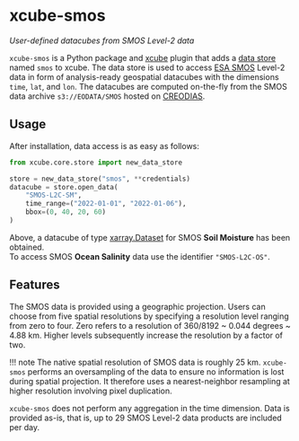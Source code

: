 <!--- Align following section with README.md -->

# xcube-smos

_User-defined datacubes from SMOS Level-2 data_

`xcube-smos` is a Python package and [xcube](https://xcube.readthedocs.io/)
plugin that adds a 
[data store](https://xcube.readthedocs.io/en/latest/api.html#data-store-framework) 
named `smos` to xcube. The data store is used to 
access [ESA SMOS](https://earth.esa.int/eogateway/missions/smos) Level-2 data 
in form of analysis-ready geospatial datacubes with the dimensions 
`time`, `lat`, and `lon`. The datacubes are computed on-the-fly from the SMOS 
data archive `s3://EODATA/SMOS` hosted on [CREODIAS](https://creodias.eu/).

## Usage

After installation, data access is as easy as follows:

```python
from xcube.core.store import new_data_store

store = new_data_store("smos", **credentials)
datacube = store.open_data(
    "SMOS-L2C-SM", 
    time_range=("2022-01-01", "2022-01-06"),
    bbox=(0, 40, 20, 60)
)
```

Above, a datacube of type
[xarray.Dataset](https://docs.xarray.dev/en/stable/generated/xarray.Dataset.html)
for SMOS **Soil Moisture** has been obtained.  
To access SMOS **Ocean Salinity** data use the identifier `"SMOS-L2C-OS"`. 


## Features

The SMOS data is provided using a geographic projection. 
Users can choose from five spatial resolutions by specifying a resolution 
level ranging from zero to four. Zero refers to a resolution of 
360/8192 ~ 0.044 degrees ~ 4.88 km. Higher levels subsequently increase the 
resolution by a factor of two.

!!! note
    The native spatial resolution of SMOS data is roughly 25 km. 
    `xcube-smos` performs an oversampling of the data to ensure no information
    is lost during spatial projection. It therefore uses a nearest-neighbor 
    resampling at higher resolution involving pixel duplication. 


`xcube-smos` does not perform any aggregation in the time dimension. Data is 
provided as-is, that is, up to 29 SMOS Level-2 data products are included 
per day. 


